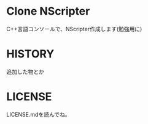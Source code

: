 ﻿Clone NScripter 
=============================
C++言語コンソールで、NScripter作成します(勉強用に)


HISTORY
=============================
追加した物とか

LICENSE
=============================
LICENSE.mdを読んでね。





